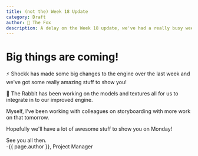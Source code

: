 ```yaml
---
title: (not the) Week 18 Update
category: Draft
author: 🦊 The Fox
description: A delay on the Week 18 update, we've had a really busy weekend. Big update on Monday.
---
```


# Big things are coming!

⚡ Shockk has made some big changes to the engine over the last week and we've got some really amazing stuff to show you!

🐰 The Rabbit has been working on the models and textures all for us to integrate in to our improved engine.

Myself, I've been working with colleagues on storyboarding with more work on that tomorrow.



Hopefully we'll have a lot of awesome stuff to show you on Monday!



See you all then.  
-{{ page.author }}, Project Manager